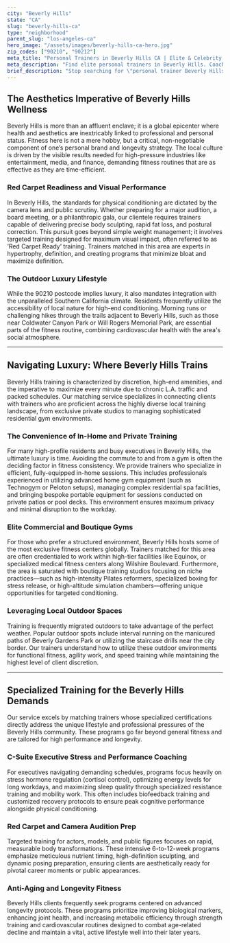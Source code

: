 ```yaml
---
city: "Beverly Hills"
state: "CA"
slug: "beverly-hills-ca"
type: "neighborhood"
parent_slug: "los-angeles-ca"
hero_image: "/assets/images/beverly-hills-ca-hero.jpg"
zip_codes: ["90210", "90212"]
meta_title: "Personal Trainers in Beverly Hills CA | Elite & Celebrity Fitness"
meta_description: "Find elite personal trainers in Beverly Hills. Coaching focused on aesthetic goals, luxury home gyms, and high-profile client discretion."
brief_description: "Stop searching for \"personal trainer Beverly Hills.\" We connect you with elite, vetted fitness professionals specializing in the high-stakes demands of the 90210 lifestyle. Whether you need red carpet prep, stress reduction for executive life, or efficient in-home gym management, our trainers deliver customized, discreet, and time-efficient programs. Achieve rapid, sustainable results without compromising your schedule. Start your transformation today and experience the pinnacle of bespoke Beverly Hills fitness coaching."
---
```

## The Aesthetics Imperative of Beverly Hills Wellness

Beverly Hills is more than an affluent enclave; it is a global epicenter where health and aesthetics are inextricably linked to professional and personal status. Fitness here is not a mere hobby, but a critical, non-negotiable component of one’s personal brand and longevity strategy. The local culture is driven by the visible results needed for high-pressure industries like entertainment, media, and finance, demanding fitness routines that are as effective as they are time-efficient.

### Red Carpet Readiness and Visual Performance

In Beverly Hills, the standards for physical conditioning are dictated by the camera lens and public scrutiny. Whether preparing for a major audition, a board meeting, or a philanthropic gala, our clientele requires trainers capable of delivering precise body sculpting, rapid fat loss, and postural correction. This pursuit goes beyond simple weight management; it involves targeted training designed for maximum visual impact, often referred to as ‘Red Carpet Ready’ training. Trainers matched in this area are experts in hypertrophy, definition, and creating programs that minimize bloat and maximize definition.

### The Outdoor Luxury Lifestyle

While the 90210 postcode implies luxury, it also mandates integration with the unparalleled Southern California climate. Residents frequently utilize the accessibility of local nature for high-end conditioning. Morning runs or challenging hikes through the trails adjacent to Beverly Hills, such as those near Coldwater Canyon Park or Will Rogers Memorial Park, are essential parts of the fitness routine, combining cardiovascular health with the area's social atmosphere.

---

## Navigating Luxury: Where Beverly Hills Trains

Beverly Hills training is characterized by discretion, high-end amenities, and the imperative to maximize every minute due to chronic L.A. traffic and packed schedules. Our matching service specializes in connecting clients with trainers who are proficient across the highly diverse local training landscape, from exclusive private studios to managing sophisticated residential gym environments.

### The Convenience of In-Home and Private Training

For many high-profile residents and busy executives in Beverly Hills, the ultimate luxury is time. Avoiding the commute to and from a gym is often the deciding factor in fitness consistency. We provide trainers who specialize in efficient, fully-equipped in-home sessions. This includes professionals experienced in utilizing advanced home gym equipment (such as Technogym or Peloton setups), managing complex residential spa facilities, and bringing bespoke portable equipment for sessions conducted on private patios or pool decks. This environment ensures maximum privacy and minimal disruption to the workday.

### Elite Commercial and Boutique Gyms

For those who prefer a structured environment, Beverly Hills hosts some of the most exclusive fitness centers globally. Trainers matched for this area are often credentialed to work within high-tier facilities like Equinox, or specialized medical fitness centers along Wilshire Boulevard. Furthermore, the area is saturated with boutique training studios focusing on niche practices—such as high-intensity Pilates reformers, specialized boxing for stress release, or high-altitude simulation chambers—offering unique opportunities for targeted conditioning.

### Leveraging Local Outdoor Spaces

Training is frequently migrated outdoors to take advantage of the perfect weather. Popular outdoor spots include interval running on the manicured paths of Beverly Gardens Park or utilizing the staircase drills near the city border. Our trainers understand how to utilize these outdoor environments for functional fitness, agility work, and speed training while maintaining the highest level of client discretion.

---

## Specialized Training for the Beverly Hills Demands

Our service excels by matching trainers whose specialized certifications directly address the unique lifestyle and professional pressures of the Beverly Hills community. These programs go far beyond general fitness and are tailored for high performance and longevity.

### C-Suite Executive Stress and Performance Coaching

For executives navigating demanding schedules, programs focus heavily on stress hormone regulation (cortisol control), optimizing energy levels for long workdays, and maximizing sleep quality through specialized resistance training and mobility work. This often includes biofeedback training and customized recovery protocols to ensure peak cognitive performance alongside physical conditioning.

### Red Carpet and Camera Audition Prep

Targeted training for actors, models, and public figures focuses on rapid, measurable body transformations. These intensive 6-to-12-week programs emphasize meticulous nutrient timing, high-definition sculpting, and dynamic posing preparation, ensuring clients are aesthetically ready for pivotal career moments or public appearances.

### Anti-Aging and Longevity Fitness

Beverly Hills clients frequently seek programs centered on advanced longevity protocols. These programs prioritize improving biological markers, enhancing joint health, and increasing metabolic efficiency through strength training and cardiovascular routines designed to combat age-related decline and maintain a vital, active lifestyle well into their later years.
